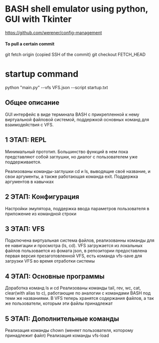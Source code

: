 
# BASH shell emulator using python, GUI with Tkinter 
https://github.com/werener/config-management

#### To pull a certain commit
git fetch origin {copied SSH of the commit}
git checkout FETCH_HEAD

# startup command
python "main.py" --vfs VFS.json --script startup.txt

## Общее описание
GUI интерфейс в виде терминала BASH с прикрепленной к нему виртуальной файловой системой, поддержкой основных команд для взаимодействия с VFS.

## 1 ЭТАП: REPL
Минимальный прототип. Большинство функций в нем пока
представляют собой заглушки, но диалог с пользователем уже поддерживается.

Реализованы команды-заглушки cd и ls, выводящие своё название, и свои аргументы, а также работающая команда exit.
Поддержка аргументов в кавычках

## 2 ЭТАП: Конфигурация
Настройки эмулятора, поддержка ввода параметров пользователя в приложение из командной строки

## 3 ЭТАП: VFS
Подключена виртуальная система файлов, реализованны команды для ее навигации и просмотра (ls, cd).
VFS загружается из локальных файлов пользовается из фомата json, в репозитории предоставлена первая версия презаготовленной VFS, есть команда vfs-save для загрузки VFS во время отработки системы

## 4 ЭТАП: Основные программы
Доработка команд ls и cd
Реализованы команды tail, rev, wc, cat, clear(with alias to c), работающие по аналогии с командами BASH под теми же названиями. В VFS теперь хранятся содержания файлов, а так же пользователи, которым эти файлы принадлежат

## 5 ЭТАП: Дополнительные команды
Реализация команды chown (меняет пользователя, которому принадлежит файл)
Реализация команды vfs-load